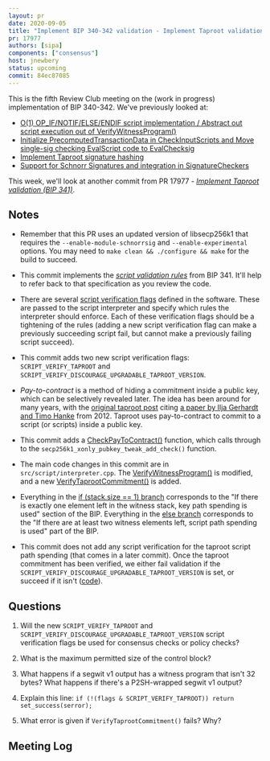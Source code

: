 ```yaml
---
layout: pr
date: 2020-09-05
title: "Implement BIP 340-342 validation - Implement Taproot validation (BIP 341)"
pr: 17977
authors: [sipa]
components: ["consensus"]
host: jnewbery
status: upcoming
commit: 84ec87085
---
```


This is the fifth Review Club meeting on the (work in progress) implementation
of BIP 340-342.  We've previously looked at:

- [O(1) OP_IF/NOTIF/ELSE/ENDIF script implementation / Abstract out script
  execution out of VerifyWitnessProgram()](./16902)
- [Initialize PrecomputedTransactionData in CheckInputScripts and Move
  single-sig checking EvalScript code to EvalChecksig](./18401)
- [Implement Taproot signature hashing](./17977)
- [Support for Schnorr Signatures and integration in SignatureCheckers](./17977-2)

This week, we'll look at another commit from PR 17977 - _[Implement Taproot
validation (BIP
341)](https://github.com/bitcoin-core-review-club/bitcoin/commit/a6ca5080c)_.

## Notes

- Remember that this PR uses an updated version of libsecp256k1 that requires
  the `--enable-module-schnorrsig` and `--enable-experimental` options. You may
  need to `make clean && ./configure && make` for the build to succeed.

- This commit implements the [_script validation
  rules_](https://github.com/bitcoin/bips/blob/master/bip-0341.mediawiki#script-validation-rules)
  from BIP 341. It'll help to refer back to that specification as you review the
  code.

- There are several [script verification
  flags](https://github.com/bitcoin/bitcoin/blob/4631dc5c/src/script/interpreter.h#L29-L117)
  defined in the software. These are passed to the script interpreter and specify
  which rules the interpreter should enforce. Each of these verification flags
  should be a tightening of the rules (adding a new script verification flag can
  make a previously succeeding script fail, but cannot make a previously failing
  script succeed).

- This commit adds two new script verification flags: `SCRIPT_VERIFY_TAPROOT`
  and `SCRIPT_VERIFY_DISCOURAGE_UPGRADABLE_TAPROOT_VERSION`. 

- _Pay-to-contract_ is a method of hiding a commitment inside a public key,
  which can be selectively revealed later. The idea has been around for many
  years, with the [original taproot
  post](https://lists.linuxfoundation.org/pipermail/bitcoin-dev/2018-January/015614.html)
  citing [a paper by Ilja Gerhardt and Timo
  Hanke](https://arxiv.org/pdf/1212.3257.pdf) from 2012. Taproot uses pay-to-contract
  to commit to a script (or scripts) inside a public key.

- This commit adds a
  [CheckPayToContract()](https://github.com/bitcoin-core-review-club/bitcoin/commit/a6ca5080#diff-10ed0089ccea825883e83e5afcef7697R223)
  function, which calls through to the `secp256k1_xonly_pubkey_tweak_add_check()`
  function.

- The main code changes in this commit are in `src/script/interpreter.cpp`. The
  [VerifyWitnessProgram()](https://github.com/bitcoin-core-review-club/bitcoin/commit/a6ca5080#diff-be2905e2f5218ecdbe4e55637dac75f3R1697)
  is modified, and a new
  [VerifyTaprootCommitment()](https://github.com/bitcoin-core-review-club/bitcoin/commit/a6ca5080#diff-be2905e2f5218ecdbe4e55637dac75f3R1677)
  is added.

- Everything in the [if (stack.size == 1)
  branch](https://github.com/bitcoin-core-review-club/bitcoin/commit/a6ca5080#diff-be2905e2f5218ecdbe4e55637dac75f3R1734-R1739)
  corresponds to the "If there is exactly one element left in the witness stack,
  key path spending is used" section of the BIP. Everything in the [else
  branch](https://github.com/bitcoin-core-review-club/bitcoin/commit/a6ca5080#diff-be2905e2f5218ecdbe4e55637dac75f3R1740-R1755)
  corresponds to the "If there are at least two witness elements left, script
  path spending is used" part of the BIP.

- This commit does not add any script verification for the taproot script path
  spending (that comes in a later commit). Once the taproot commitment has been
  verified, we either fail validation if the
  `SCRIPT_VERIFY_DISCOURAGE_UPGRADABLE_TAPROOT_VERSION` is set, or succeed if it
  isn't
  ([code](https://github.com/bitcoin-core-review-club/bitcoin/commit/a6ca5080#diff-be2905e2f5218ecdbe4e55637dac75f3R1751-R1754)).

## Questions

1. Will the new `SCRIPT_VERIFY_TAPROOT` and
   `SCRIPT_VERIFY_DISCOURAGE_UPGRADABLE_TAPROOT_VERSION` script verification
   flags be used for consensus checks or policy checks?

2. What is the maximum permitted size of the control block?

3. What happens if a segwit v1 output has a witness program that isn't 32
   bytes? What happens if there's a P2SH-wrapped segwit v1 output?

4. Explain this line: `if (!(flags & SCRIPT_VERIFY_TAPROOT)) return set_success(serror);`

5. What error is given if `VerifyTaprootCommitment()` fails? Why?

## Meeting Log

<!-- TODO: After meeting, add log
{% irc %}
{% endirc %}
-->
